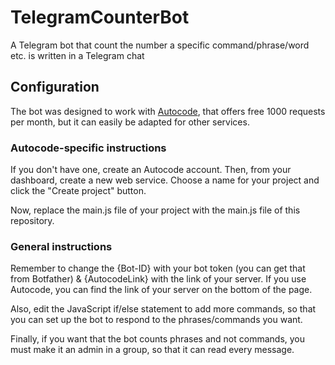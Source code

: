 # TelegramCounterBot
A Telegram bot that count the number a specific command/phrase/word etc. is written in a Telegram chat

## Configuration
The bot was designed to work with [Autocode](https://autocode.com/), that offers free 1000 requests per month, but it can easily be adapted for other services.

### Autocode-specific instructions
If you don't have one, create an Autocode account. Then, from your dashboard, create a new web service. Choose a name for your project and click the "Create project" button. 


Now, replace the main.js file of your project with the main.js file of this repository. 

### General instructions

Remember to change the {Bot-ID} with your bot token (you can get that from Botfather) & {AutocodeLink} with the link of your server. If you use Autocode, you can find the link of your server on the bottom of the page.

Also, edit the JavaScript if/else statement to add more commands, so that you can set up the bot to respond to the phrases/commands you want.

Finally, if you want that the bot counts phrases and not commands, you must make it an admin in a group, so that it can read every message.
